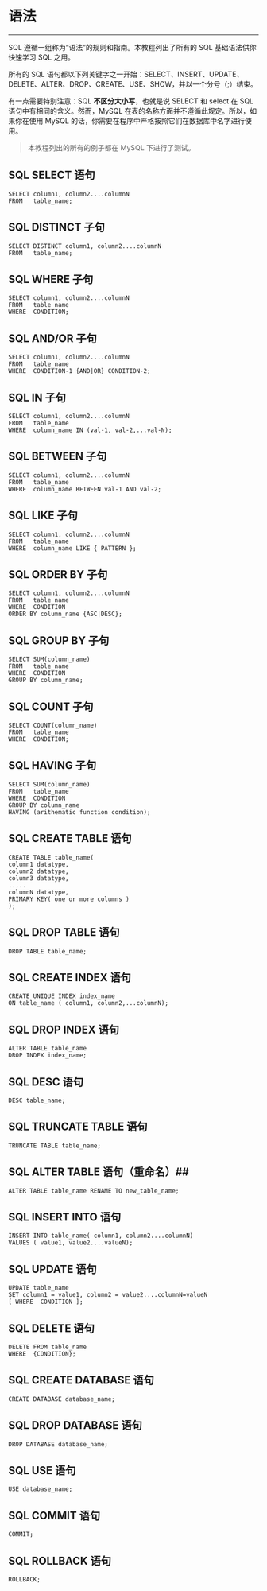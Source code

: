  # 语法 #

----------

SQL 遵循一组称为“语法”的规则和指南。本教程列出了所有的 SQL 基础语法供你快速学习 SQL 之用。

所有的 SQL 语句都以下列关键字之一开始：SELECT、INSERT、UPDATE、DELETE、ALTER、DROP、CREATE、USE、SHOW，并以一个分号（;）结束。

有一点需要特别注意：SQL **不区分大小写**，也就是说 SELECT 和 select 在 SQL 语句中有相同的含义。然而，MySQL 在表的名称方面并不遵循此规定。所以，如果你在使用 MySQL 的话，你需要在程序中严格按照它们在数据库中名字进行使用。
  
> 本教程列出的所有的例子都在 MySQL 下进行了测试。

## SQL SELECT 语句 ##

    SELECT column1, column2....columnN
    FROM   table_name;

## SQL DISTINCT 子句 ##

    SELECT DISTINCT column1, column2....columnN
    FROM   table_name;

## SQL WHERE 子句 ##

    SELECT column1, column2....columnN
    FROM   table_name
    WHERE  CONDITION;

## SQL AND/OR 子句 ##
    
    SELECT column1, column2....columnN
    FROM   table_name
    WHERE  CONDITION-1 {AND|OR} CONDITION-2;

## SQL IN 子句 ##

    SELECT column1, column2....columnN
    FROM   table_name
    WHERE  column_name IN (val-1, val-2,...val-N);

## SQL BETWEEN 子句 ##

    SELECT column1, column2....columnN
    FROM   table_name
    WHERE  column_name BETWEEN val-1 AND val-2;

## SQL LIKE 子句 ##

    SELECT column1, column2....columnN
    FROM   table_name
    WHERE  column_name LIKE { PATTERN };

## SQL ORDER BY 子句 ##

    SELECT column1, column2....columnN
    FROM   table_name
    WHERE  CONDITION
    ORDER BY column_name {ASC|DESC};

## SQL GROUP BY 子句 ##

    SELECT SUM(column_name)
    FROM   table_name
    WHERE  CONDITION
    GROUP BY column_name;

## SQL COUNT 子句 ##

    SELECT COUNT(column_name)
    FROM   table_name
    WHERE  CONDITION;

## SQL HAVING 子句 ##

    SELECT SUM(column_name)
    FROM   table_name
    WHERE  CONDITION
    GROUP BY column_name
    HAVING (arithematic function condition);

## SQL CREATE TABLE 语句 ##

    CREATE TABLE table_name(
    column1 datatype,
    column2 datatype,
    column3 datatype,
    .....
    columnN datatype,
    PRIMARY KEY( one or more columns )
    );

## SQL DROP TABLE 语句 ##

    DROP TABLE table_name;

## SQL CREATE INDEX 语句 ##

    CREATE UNIQUE INDEX index_name
    ON table_name ( column1, column2,...columnN);

## SQL DROP INDEX 语句 ##

    ALTER TABLE table_name
    DROP INDEX index_name;

## SQL DESC 语句 ##

    DESC table_name;

## SQL TRUNCATE TABLE 语句 ##

    TRUNCATE TABLE table_name;

## SQL ALTER TABLE 语句（重命名）##

    ALTER TABLE table_name RENAME TO new_table_name;

## SQL INSERT INTO 语句 ##

    INSERT INTO table_name( column1, column2....columnN)
    VALUES ( value1, value2....valueN);

## SQL UPDATE 语句 ##
    
    UPDATE table_name
    SET column1 = value1, column2 = value2....columnN=valueN
    [ WHERE  CONDITION ];

## SQL DELETE 语句 ##

    DELETE FROM table_name
    WHERE  {CONDITION};

## SQL CREATE DATABASE 语句 ##

    CREATE DATABASE database_name;

## SQL DROP DATABASE 语句 ##

    DROP DATABASE database_name;

## SQL USE 语句 ##

    USE database_name;

## SQL COMMIT 语句 ##

    COMMIT;

## SQL ROLLBACK 语句 ##

    ROLLBACK;